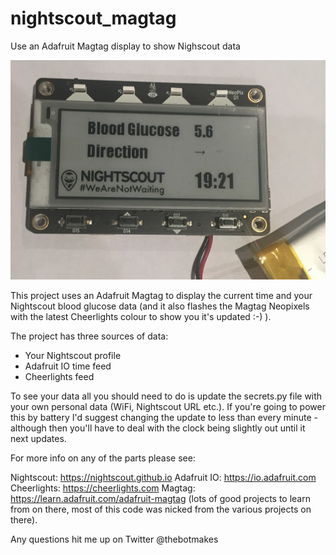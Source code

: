 # nightscout_magtag
Use an Adafruit Magtag display to show Nighscout data

![alt text](IMG_2232.JPG)

This project uses an Adafruit Magtag to display the current time and your Nightscout blood glucose data (and it also 
flashes the Magtag Neopixels with the latest Cheerlights colour to show you it's updated :-) ).

The project has three sources of data:

  * Your Nightscout profile
  * Adafruit IO time feed
  * Cheerlights feed

To see your data all you should need to do is update the secrets.py file with your own personal data (WiFi, Nightscout URL etc.). If you're going
to power this by battery I'd suggest changing the update to less than every minute - although then you'll have to deal with the clock being
slightly out until it next updates.

For more info on any of the parts please see:

Nightscout: https://nightscout.github.io
Adafruit IO: https://io.adafruit.com
Cheerlights: https://cheerlights.com
Magtag: https://learn.adafruit.com/adafruit-magtag (lots of good projects to learn from on there, most of this code was nicked from the various
projects on there).

Any questions hit me up on Twitter @thebotmakes
